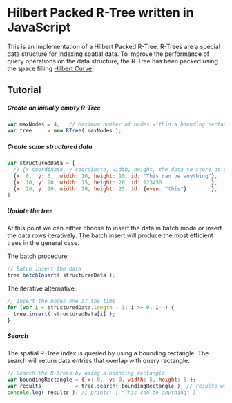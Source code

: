 # Hilbert Packed R-Tree written in JavaScript

This is an implementation of a Hilbert Packed  R-Tree. R-Trees are a special data structure for indexing spatial data. To improve the performance of query operations on the data structure, the R-Tree has been packed using the  space filling [Hilbert Curve](https://en.wikipedia.org/wiki/Hilbert_curve).

## Tutorial

##### Create an initially empty R-Tree

``` javascript
var maxNodes = 4;   // Maximum number of nodes within a bounding rectangle
var tree     = new RTree( maxNodes );
```

##### Create some structured data

``` javascript
var structuredData = [
  // {x coordinate, y coordinate, width, height, the data to store at this location}
  {x: 0,  y: 0,  width: 10, height: 10, id: "This can be anything"},
  {x: 10, y: 20, width: 15, height: 20, id: 123456                },
  {x: 20, y: 20, width: 20, height: 25, id: {even: "this"}        },
]
```

##### Update the tree

At this point we can either choose to insert the data in batch mode or insert the data rows iteratively. The batch insert will produce the most efficient trees in the general case.

The batch procedure:

``` javascript
// Batch insert the data
tree.batchInsert( structuredData );
```

The iterative alternative:

``` javascript
// Insert the nodes one at the time
for (var i = structuredData.length - 1; i >= 0; i--) {
  tree.insert( structuredData[i] );
}
```

##### Search

The spatial R-Tree index is queried by using a bounding rectangle. The search will return data entries that overlap with query rectangle. 

``` javascript
// Search the R-Trees by using a bounding rectangle
var boundingRectangle = { x: 0,  y: 0, width: 5, height: 5 };
var results           = tree.search( boundingRectangle ); // results will contain the first element of structuredData
console.log( results ); // prints: [ "This can be anything" ]
```
